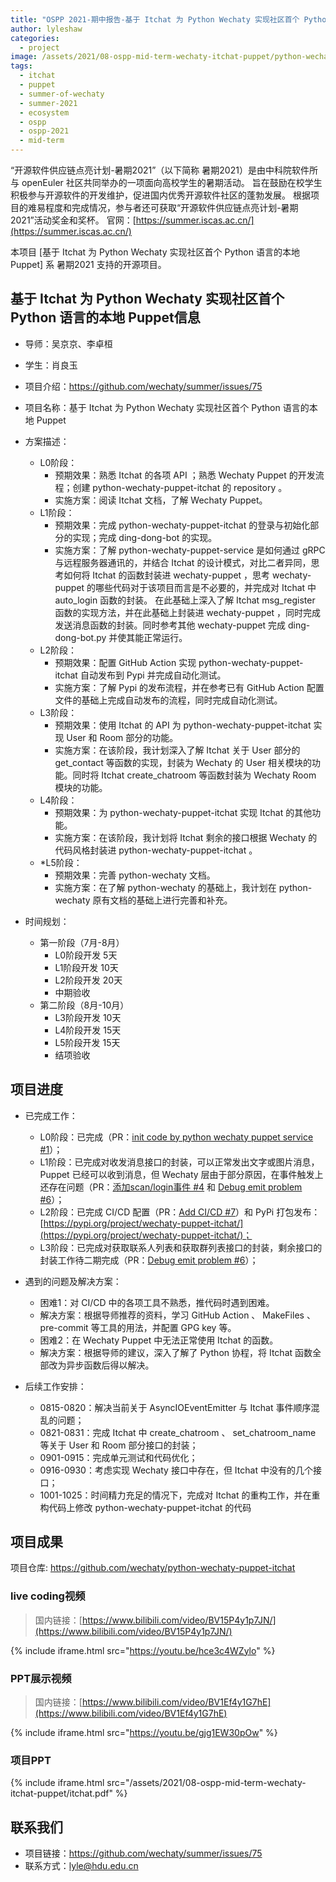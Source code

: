 ```yaml
---
title: "OSPP 2021-期中报告-基于 Itchat 为 Python Wechaty 实现社区首个 Python 语言的本地 Puppet"
author: lyleshaw
categories:
  - project
image: /assets/2021/08-ospp-mid-term-wechaty-itchat-puppet/python-wechaty-puppet-itchat.webp
tags:
  - itchat
  - puppet
  - summer-of-wechaty
  - summer-2021
  - ecosystem
  - ospp
  - ospp-2021
  - mid-term
---
```


“开源软件供应链点亮计划-暑期2021”（以下简称 暑期2021）是由中科院软件所与 openEuler 社区共同举办的一项面向高校学生的暑期活动。
旨在鼓励在校学生积极参与开源软件的开发维护，促进国内优秀开源软件社区的蓬勃发展。
根据项目的难易程度和完成情况，参与者还可获取“开源软件供应链点亮计划-暑期2021”活动奖金和奖杯。
官网：[https://summer.iscas.ac.cn/](https://summer.iscas.ac.cn/)

本项目 [基于 Itchat 为 Python Wechaty 实现社区首个 Python 语言的本地 Puppet] 系 暑期2021 支持的开源项目。

## 基于 Itchat 为 Python Wechaty 实现社区首个 Python 语言的本地 Puppet信息

- 导师：吴京京、李卓桓
- 学生：肖良玉
- 项目介绍：<https://github.com/wechaty/summer/issues/75>

- 项目名称：基于 Itchat 为 Python Wechaty 实现社区首个 Python 语言的本地 Puppet
- 方案描述：
  - L0阶段：
    - 预期效果：熟悉 Itchat 的各项 API ；熟悉 Wechaty Puppet 的开发流程；创建 python-wechaty-puppet-itchat 的 repository 。
    - 实施方案：阅读 Itchat 文档，了解 Wechaty Puppet。
  - L1阶段：
    - 预期效果：完成 python-wechaty-puppet-itchat 的登录与初始化部分的实现；完成  ding-dong-bot 的实现。
    - 实施方案：了解 python-wechaty-puppet-service 是如何通过 gRPC 与远程服务器通讯的，并结合 Itchat 的设计模式，对比二者异同，思考如何将 Itchat 的函数封装进 wechaty-puppet ，思考 wechaty-puppet 的哪些代码对于该项目而言是不必要的，并完成对 Itchat 中 auto_login 函数的封装。 在此基础上深入了解 Itchat msg_register 函数的实现方法，并在此基础上封装进 wechaty-puppet ，同时完成发送消息函数的封装。同时参考其他 wechaty-puppet 完成 ding-dong-bot.py 并使其能正常运行。
  - L2阶段：
    - 预期效果：配置 GitHub Action 实现 python-wechaty-puppet-itchat 自动发布到  Pypi 并完成自动化测试。
    - 实施方案：了解 Pypi 的发布流程，并在参考已有 GitHub Action 配置文件的基础上完成自动发布的流程，同时完成自动化测试。
  - L3阶段：
    - 预期效果：使用 Itchat 的 API 为 python-wechaty-puppet-itchat 实现 User 和  Room 部分的功能。
    - 实施方案：在该阶段，我计划深入了解 Itchat 关于 User 部分的 get_contact 等函数的实现，封装为 Wechaty 的 User 相关模块的功能。同时将 Itchat create_chatroom 等函数封装为 Wechaty Room 模块的功能。
  - L4阶段：
    - 预期效果：为 python-wechaty-puppet-itchat 实现 Itchat 的其他功能。
    - 实施方案：在该阶段，我计划将 Itchat 剩余的接口根据 Wechaty 的代码风格封装进 python-wechaty-puppet-itchat 。
  - *L5阶段：
    - 预期效果：完善 python-wechaty 文档。
    - 实施方案：在了解 python-wechaty 的基础上，我计划在 python-wechaty 原有文档的基础上进行完善和补充。

- 时间规划：
  - 第一阶段（7月-8月）
    - L0阶段开发 5天
    - L1阶段开发 10天
    - L2阶段开发 20天
    - 中期验收
  - 第二阶段（8月-10月）
    - L3阶段开发 10天
    - L4阶段开发 15天
    - L5阶段开发 15天
    - 结项验收

## 项目进度

- 已完成工作：  
  - L0阶段：已完成（PR：[init code by python wechaty puppet service #1](https://github.com/wechaty/python-wechaty-puppet-itchat/pull/1)）；
  - L1阶段：已完成对收发消息接口的封装，可以正常发出文字或图片消息， Puppet 已经可以收到消息，但 Wechaty 层由于部分原因，在事件触发上还存在问题（PR：[添加scan/login事件 #4](https://github.com/wechaty/python-wechaty-puppet-itchat/pull/4) 和 [Debug emit problem #6](https://github.com/wechaty/python-wechaty-puppet-itchat/pull/6)）；
  - L2阶段：已完成 CI/CD 配置（PR：[Add CI/CD #7](https://github.com/wechaty/python-wechaty-puppet-itchat/pull/7)）和 PyPi 打包发布：[https://pypi.org/project/wechaty-puppet-itchat/](https://pypi.org/project/wechaty-puppet-itchat/)；
  - L3阶段：已完成对获取联系人列表和获取群列表接口的封装，剩余接口的封装工作待二期完成（PR：[Debug emit problem #6](https://github.com/wechaty/python-wechaty-puppet-itchat/pull/6)）；

- 遇到的问题及解决方案：  
  - 困难1：对 CI/CD 中的各项工具不熟悉，推代码时遇到困难。
  - 解决方案：根据导师推荐的资料，学习 GitHub Action 、 MakeFiles 、 pre-commit 等工具的用法，并配置 GPG key 等。
  - 困难2：在 Wechaty Puppet 中无法正常使用 Itchat 的函数。
  - 解决方案：根据导师的建议，深入了解了 Python 协程，将 Itchat 函数全部改为异步函数后得以解决。

- 后续工作安排：  
  - 0815-0820：解决当前关于 AsyncIOEventEmitter 与 Itchat 事件顺序混乱的问题；
  - 0821-0831：完成 Itchat 中 create_chatroom 、 set_chatroom_name 等关于 User 和 Room 部分接口的封装；
  - 0901-0915：完成单元测试和代码优化；
  - 0916-0930：考虑实现 Wechaty 接口中存在，但 Itchat 中没有的几个接口；
  - 1001-1025：时间精力充足的情况下，完成对 Itchat 的重构工作，并在重构代码上修改  python-wechaty-puppet-itchat 的代码  

## 项目成果

项目仓库: <https://github.com/wechaty/python-wechaty-puppet-itchat>  

### live coding视频

> 国内链接：[https://www.bilibili.com/video/BV15P4y1p7JN/](https://www.bilibili.com/video/BV15P4y1p7JN/)

{% include iframe.html src="https://youtu.be/hce3c4WZylo" %}

### PPT展示视频

> 国内链接：[https://www.bilibili.com/video/BV1Ef4y1G7hE](https://www.bilibili.com/video/BV1Ef4y1G7hE)

{% include iframe.html src="https://youtu.be/gjg1EW30pOw" %}

### 项目PPT

{% include iframe.html src="/assets/2021/08-ospp-mid-term-wechaty-itchat-puppet/itchat.pdf" %}

## 联系我们

- 项目链接：<https://github.com/wechaty/summer/issues/75>
- 联系方式：<lyle@hdu.edu.cn>
